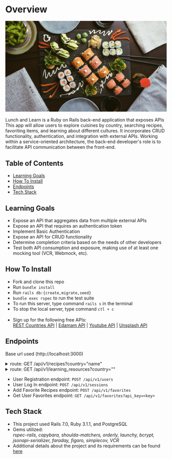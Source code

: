 # Overview

![Vietnamese Cuisine](./images/jakub-dziubak-iOHJKJqO6E0-unsplash.jpg)

Lunch and Learn is a Ruby on Rails back-end application that exposes APIs
This app will allow users to explore cuisines by country, searching recipes, favoriting items, and learning about different cultures. It incorporates CRUD functionality, authentication, and integration with external APIs.   Working within a service-oriented architecture, the back-end developer's role is to facilitate API communication between the front-end.

## Table of Contents
- [Learning Goals](#learning-goals)
- [How To Install](#how-to-install)
- [Endpoints](#endpoints)
- [Tech Stack](#tech-stack)

## Learning Goals

- Expose an API that aggregates data from multiple external APIs
- Expose an API that requires an authentication token
- Implement Basic Authentication
- Expose an API for CRUD functionality
- Determine completion criteria based on the needs of other developers
- Test both API consumption and exposure, making use of at least one mocking tool (VCR, Webmock, etc).

## How To Install

- Fork and clone this repo
- Run `bundle install`
- Run `rails db:{create,migrate,seed}`
- `bundle exec rspec` to run the test suite
- To run this server, type command ```rails s``` in the terminal
- To stop the local server, type command ```ctl + c```<br><br>
-  Sign up for the following free APIs:<br>
  [REST Countries API](https://restcountries.com/) | [Edamam API](https://developer.edamam.com/edamam-recipe-api) | [Youtube API](https://developers.google.com/youtube/v3/getting-started) | [Unsplash API](https://unsplash.com/developers)


 ## Endpoints
Base url used (http://localhost:3000)

  <details>
<summary>route: GET /api/v1/recipes?country="name"</summary><br>
Get Recipes For A Particular Country -- searching for cuisines by country. Example data:

    {
    "data": [
        {
            "id": null,
            "type": "recipe",
            "attributes": {
                "title": "Andy Ricker's Naam Cheuam Naam Taan Piip (Palm Sugar Simple Syrup)",
                "url": "https://www.seriouseats.com/recipes/2013/11/andy-rickers-naam-cheuam-naam-taan-piip-palm-sugar-simple-syrup.html",
                "country": "thailand",
                "image": "https://edamam-product-images.s3.amazonaws.com..."
            }
        },
        {etc...},
      ]
    }

If the country parameter is an empty string it should return an empty array

    {
      "data": []
    }

  </details>

<details>
<summary>route: GET /api/v1/learning_resources?country=""</summary>
Get Learning Resources for a Particular Country -- include videos about that country's culture and images. Example data:

    {
    "data": {
        "id": null,
        "type": "learning_resource",
        "attributes": {
            "country": "laos",
            "video": {
                "title": "A Super Quick History of Laos",
                "youtube_video_id": "uw8hjVqxMXw"
            },
            "images": [
                {
                    "alt_tag": "standing statue and temples",
                    "url": "https://images.unsplash.com/photo-1528181304..."
                },
                {etc...},
              ]
        }
      }
    }

If no videos or images are found, those keys should point to an empty object:

    {
      "data": {
          "id": null,
          "type": "learning_resource",
          "attributes": {
              "country": "laos",
              "video": {},
              "images": []
          }
      }
    }

</details>

- User Registration endpoint: `POST /api/v1/users`
- User Log In endpoint: `POST /api/v1/sessions`
- Add Favorite Recipes endpoint: `POST /api/v1/favorites`
- Get User Favorites endpoint: `GET /api/v1/favorites?api_key=<key>`

## Tech Stack

- This project used Rails 7.0, Ruby 3.1.1, and PostgreSQL
- Gems utilized: <br> *rspec-rails, capybara, shoulda-matchers, orderly, launchy, bcrypt, <br> jsonapi-serializer, faraday, figaro, simplecov, VCR*
- Additional details about the project and its requirements can be found [here](https://backend.turing.edu/module3/projects/lunch_and_learn/index)
